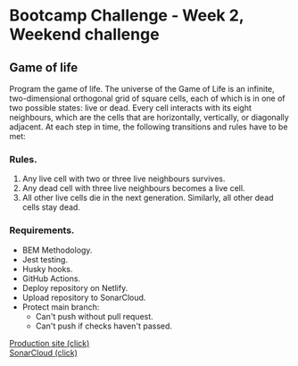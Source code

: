 # Bootcamp Challenge - Week 2, Weekend challenge

## Game of life

Program the game of life. The universe of the Game of Life is an infinite, two-dimensional orthogonal grid of square cells, each of which is in one of two possible states: live or dead. Every cell interacts with its eight neighbours, which are the cells that are horizontally, vertically, or diagonally adjacent. At each step in time, the following transitions and rules have to be met:

### Rules.

1. Any live cell with two or three live neighbours survives.
2. Any dead cell with three live neighbours becomes a live cell.
3. All other live cells die in the next generation. Similarly, all other dead cells stay dead.

### Requirements.

- BEM Methodology.
- Jest testing.
- Husky hooks.
- GitHub Actions.
- Deploy repository on Netlify.
- Upload repository to SonarCloud.
- Protect main branch:
  - Can't push without pull request.
  - Can't push if checks haven't passed.

[Production site (click)](https://202301-w2chwe-joaquin-godoy.netlify.app/) <br>
[SonarCloud (click)](https://sonarcloud.io/summary/new_code?id=JoaccoG_202301-w2chwe-joaquin-godoy)
